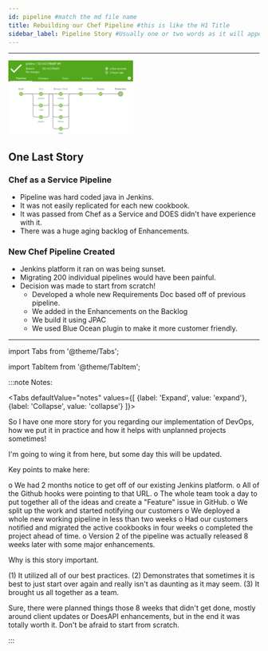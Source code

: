 ```yaml
---
id: pipeline #match the md file name
title: Rebuilding our Chef Pipeline #this is like the H1 Title
sidebar_label: Pipeline Story #Usually one or two words as it will appear on the right.
---
```

___

<img src='../../img/practice/pipeline.png' alt="Chef Pipeline" class="wrap align-right" width="250"/>

## One Last Story

### Chef as a Service Pipeline

- Pipeline was hard coded java in Jenkins.
- It was not easily replicated for each new cookbook.
- It was passed from Chef as a Service and DOES didn't have experience with it.
- There was a huge aging backlog of Enhancements.

### New Chef Pipeline Created

- Jenkins platform it ran on was being sunset.
- Migrating 200 individual pipelines would have been painful.
- Decision was made to start from scratch!
  - Developed a whole new Requirements Doc based off of previous pipeline.
  - We added in the Enhancements on the Backlog
  - We build it using JPAC
  - We used Blue Ocean plugin to make it more customer friendly.

___

import Tabs from '@theme/Tabs';

import TabItem from '@theme/TabItem';

:::note Notes:

<Tabs
  defaultValue="notes"
  values={[
    {label: 'Expand', value: 'expand'},
    {label: 'Collapse', value: 'collapse'}
  ]}>
  <TabItem value="expand">

  So I have one more story for you regarding our implementation of DevOps, how we put it in practice and how it helps with unplanned projects sometimes!

  I'm going to wing it from here, but some day this will be updated.

  Key points to make here:
  
  o We had 2 months notice to get off of our existing Jenkins platform.
  o All of the Github hooks were pointing to that URL.
  o The whole team took a day to put together all of the ideas and create a "Feature" issue in GitHub.
  o We split up the work and started notifying our customers
  o We deployed a whole new working pipeline in less than two weeks
  o Had our customers notified and migrated the active cookbooks in four weeks
  o completed the project ahead of time.
  o Version 2 of the pipeline was actually released 8 weeks later with some major enhancements.

  Why is this story important.

  (1) It utilized all of our best practices.
  (2) Demonstrates that sometimes it is best to just start over again and really isn't as daunting as it may seem.
  (3) It brought us all together as a team.

  Sure, there were planned things those 8 weeks that didn't get done, mostly around client updates or DoesAPI enhancements, but in the end it was totally worth it. Don't be afraid to start from scratch.

  </TabItem>
</Tabs>

:::
